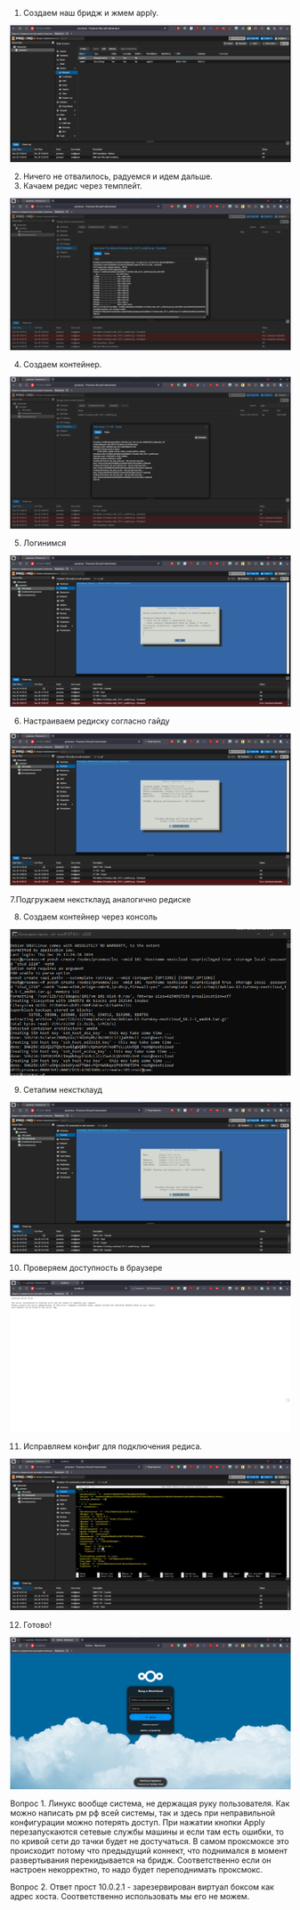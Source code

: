 1. Создаем наш бридж и жмем apply.

![бридж.png](%D0%B1%D1%80%D0%B8%D0%B4%D0%B6.png)

2. Ничего не отвалилось, радуемся и идем дальше.
3. Качаем редис через темплейт.

![скачали редис.png](%D1%81%D0%BA%D0%B0%D1%87%D0%B0%D0%BB%D0%B8%20%D1%80%D0%B5%D0%B4%D0%B8%D1%81.png)

4. Создаем контейнер.

![создали контейнер.png](%D1%81%D0%BE%D0%B7%D0%B4%D0%B0%D0%BB%D0%B8%20%D0%BA%D0%BE%D0%BD%D1%82%D0%B5%D0%B9%D0%BD%D0%B5%D1%80.png)

5. Логинимся

![залогинились.png](%D0%B7%D0%B0%D0%BB%D0%BE%D0%B3%D0%B8%D0%BD%D0%B8%D0%BB%D0%B8%D1%81%D1%8C.png)

6. Настраиваем редиску согласно гайду

![настроили редиску.png](%D0%BD%D0%B0%D1%81%D1%82%D1%80%D0%BE%D0%B8%D0%BB%D0%B8%20%D1%80%D0%B5%D0%B4%D0%B8%D1%81%D0%BA%D1%83.png)

7.Подгружаем некстклауд аналогично редиске

8. Создаем контейнер через консоль

![создаем второй контейнер.png](%D1%81%D0%BE%D0%B7%D0%B4%D0%B0%D0%B5%D0%BC%20%D0%B2%D1%82%D0%BE%D1%80%D0%BE%D0%B9%20%D0%BA%D0%BE%D0%BD%D1%82%D0%B5%D0%B9%D0%BD%D0%B5%D1%80.png)

9. Сетапим некстклауд

![подняли некстклауд.png](%D0%BF%D0%BE%D0%B4%D0%BD%D1%8F%D0%BB%D0%B8%20%D0%BD%D0%B5%D0%BA%D1%81%D1%82%D0%BA%D0%BB%D0%B0%D1%83%D0%B4.png)

10. Проверяем доступность в браузере

![проверяем доступность некстклауд.png](%D0%BF%D1%80%D0%BE%D0%B2%D0%B5%D1%80%D1%8F%D0%B5%D0%BC%20%D0%B4%D0%BE%D1%81%D1%82%D1%83%D0%BF%D0%BD%D0%BE%D1%81%D1%82%D1%8C%20%D0%BD%D0%B5%D0%BA%D1%81%D1%82%D0%BA%D0%BB%D0%B0%D1%83%D0%B4.png)

11. Исправляем конфиг для подключения редиса.

![новый конфиг клауда.png](%D0%BD%D0%BE%D0%B2%D1%8B%D0%B9%20%D0%BA%D0%BE%D0%BD%D1%84%D0%B8%D0%B3%20%D0%BA%D0%BB%D0%B0%D1%83%D0%B4%D0%B0.png)

12. Готово!

![Готово!.png](%D0%93%D0%BE%D1%82%D0%BE%D0%B2%D0%BE%21.png)

Вопрос 1.
Линукс вообще система, не держащая руку пользователя. Как можно написать рм рф всей системы, так и здесь при неправильной
конфигурации можно потерять доступ. При нажатии кнопки Apply перезапускаются сетевые службы машины и если там есть ошибки,
то по кривой сети до тачки будет не достучаться. В самом проксмоксе это происходит потому что предыдущий коннект, что поднимался
в момент развертывания перекидывается на бридж. Соответственно если он настроен некорректно, то надо будет переподнимать проксмокс.

Вопрос 2.
Ответ прост 10.0.2.1 - зарезервирован виртуал боксом как адрес хоста. Соответственно использовать мы его не можем.
